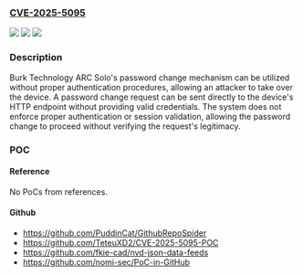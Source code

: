 ### [CVE-2025-5095](https://cve.mitre.org/cgi-bin/cvename.cgi?name=CVE-2025-5095)
![](https://img.shields.io/static/v1?label=Product&message=ARC%20Solo&color=blue)
![](https://img.shields.io/static/v1?label=Version&message=0%20&color=brightgreen)
![](https://img.shields.io/static/v1?label=Vulnerability&message=CWE-306&color=brightgreen)

### Description

Burk Technology ARC Solo's password change mechanism can be utilized without proper authentication procedures, allowing an attacker to take over the device. A password change request can be sent directly to the device's HTTP endpoint without providing valid credentials. The system does not enforce proper authentication or session validation, allowing the password change to proceed without verifying the request's legitimacy.

### POC

#### Reference
No PoCs from references.

#### Github
- https://github.com/PuddinCat/GithubRepoSpider
- https://github.com/TeteuXD2/CVE-2025-5095-POC
- https://github.com/fkie-cad/nvd-json-data-feeds
- https://github.com/nomi-sec/PoC-in-GitHub

